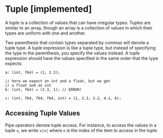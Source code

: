 # Tuple [implemented]

A tuple is a collection of values that can have irregular types. Tuples are similar
to an array, though an array is a collection of values in which their types are
uniform with one and another.

Two parenthesis that contain types separated by commas will denote a tuple type. A
tuple expression is like a tuple type, but instead of specifying the type
in the parenthesis, you specify the values instead. A tuple expression should have
the values specified in the same order that the type expects:

```
a: (int, f64) = (1, 2.3);

// here we expect an int and a float, but we get
// a float and an int
b: (int, f64) = (2.3, 1); // ERROR!

c: (int, f64, f64, f64, int) = (1, 2.3, 3.2, 4.1, 6);
```

## Accessing Tuple Values
Pipe operators denote tuple access. For instance, to access the values in a tuple
`x`, we write `x|n|` where `n` is the index of the item to access in the tuple.